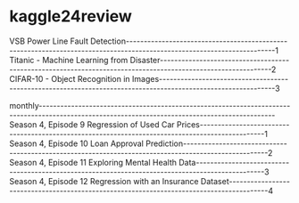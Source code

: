 # kaggle24review

VSB Power Line Fault Detection-----------------------------------------------------------------------------------------------------------------------1
Titanic - Machine Learning from Disaster-------------------------------------------------------------------------------------------------------------2
CIFAR-10 - Object Recognition in Images--------------------------------------------------------------------------------------------------------------3



monthly------------------------------------------------------------------------------------------------------------------------------------------------
Season 4, Episode 9        Regression of Used Car Prices------------------------------------------------------------------------------------------------1
Season 4, Episode 10       Loan Approval Prediction-----------------------------------------------------------------------------------------------------2
Season 4, Episode 11       Exploring Mental Health Data-------------------------------------------------------------------------------------------------3
 Season 4, Episode 12      Regression with an Insurance Dataset-----------------------------------------------------------------------------------------4
